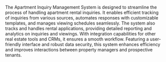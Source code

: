 The Apartment Inquiry Management System is designed to streamline the process of handling apartment rental inquiries. It enables efficient tracking of inquiries from various sources, automates responses with customizable templates, and manages viewing schedules seamlessly. The system also tracks and handles rental applications, providing detailed reporting and analytics on inquiries and viewings. With integration capabilities for other real estate tools and CRMs, it ensures a smooth workflow. Featuring a user-friendly interface and robust data security, this system enhances efficiency and improves interactions between property managers and prospective tenants.
